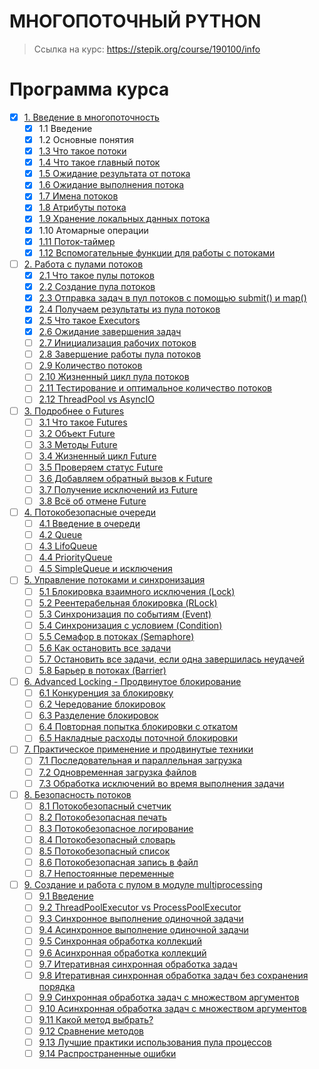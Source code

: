 # МНОГОПОТОЧНЫЙ PYTHON
> Ссылка на курс: https://stepik.org/course/190100/info


# Программа курса
- [x] [1. Введение в многопоточность](https://github.com/tskdvraz0r/education/tree/main/stepik/pavel_khoshev/01_course_multithreading_python/module/module_01)
    - [x] 1.1 Введение
    - [x] 1.2 Основные понятия
    - [x] [1.3 Что такое потоки](https://github.com/tskdvraz0r/education/tree/main/stepik/pavel_khoshev/01_course_multithreading_python/module/module_01/lesson_03)
    - [x] [1.4 Что такое главный поток](https://github.com/tskdvraz0r/education/tree/main/stepik/pavel_khoshev/01_course_multithreading_python/module/module_01/lesson_04)
    - [x] [1.5 Ожидание результата от потока](https://github.com/tskdvraz0r/education/tree/main/stepik/pavel_khoshev/01_course_multithreading_python/module/module_01/lesson_05)
    - [x] [1.6 Ожидание выполнения потока](https://github.com/tskdvraz0r/education/tree/main/stepik/pavel_khoshev/01_course_multithreading_python/module/module_01/lesson_06)
    - [x] [1.7 Имена потоков](https://github.com/tskdvraz0r/education/tree/main/stepik/pavel_khoshev/01_course_multithreading_python/module/module_01/lesson_07)
    - [x] [1.8 Атрибуты потока](https://github.com/tskdvraz0r/education/tree/main/stepik/pavel_khoshev/01_course_multithreading_python/module/module_01/lesson_08)
    - [x] [1.9 Хранение локальных данных потока](https://github.com/tskdvraz0r/education/tree/main/stepik/pavel_khoshev/01_course_multithreading_python/module/module_01/lesson_09)
    - [x] 1.10 Атомарные операции
    - [x] [1.11 Поток-таймер](https://github.com/tskdvraz0r/education/tree/main/stepik/pavel_khoshev/01_course_multithreading_python/module/module_01/lesson_11)
    - [x] [1.12 Вспомогательные функции для работы с потоками](https://github.com/tskdvraz0r/education/tree/main/stepik/pavel_khoshev/01_course_multithreading_python/module/module_01/lesson_12)

- [ ] [2. Работа с пулами потоков](https://github.com/tskdvraz0r/education/tree/main/stepik/pavel_khoshev/01_course_multithreading_python/module/module_02)
    - [x] [2.1 Что такое пулы потоков](https://github.com/tskdvraz0r/education/tree/main/stepik/pavel_khoshev/01_course_multithreading_python/module/module_02/lesson_01)
    - [x] [2.2 Создание пула потоков](https://github.com/tskdvraz0r/education/tree/main/stepik/pavel_khoshev/01_course_multithreading_python/module/module_02/lesson_02)
    - [x] [2.3 Отправка задач в пул потоков с помощью submit() и map()](https://github.com/tskdvraz0r/education/tree/main/stepik/pavel_khoshev/01_course_multithreading_python/module/module_02/lesson_03)
    - [x] [2.4 Получаем результаты из пула потоков](https://github.com/tskdvraz0r/education/tree/main/stepik/pavel_khoshev/01_course_multithreading_python/module/module_02/lesson_04)
    - [x] [2.5 Что такое Executors](https://github.com/tskdvraz0r/education/tree/main/stepik/pavel_khoshev/01_course_multithreading_python/module/module_02/lesson_05)
    - [x] [2.6 Ожидание завершения задач](https://github.com/tskdvraz0r/education/tree/main/stepik/pavel_khoshev/01_course_multithreading_python/module/module_02/lesson_06)
    - [ ] [2.7 Инициализация рабочих потоков](https://github.com/tskdvraz0r/education/tree/main/stepik/pavel_khoshev/01_course_multithreading_python/module/module_02/lesson_07)
    - [ ] [2.8 Завершение работы пула потоков](https://github.com/tskdvraz0r/education/tree/main/stepik/pavel_khoshev/01_course_multithreading_python/module/module_02/lesson_08)
    - [ ] [2.9 Количество потоков](https://github.com/tskdvraz0r/education/tree/main/stepik/pavel_khoshev/01_course_multithreading_python/module/module_02/lesson_09)
    - [ ] [2.10 Жизненный цикл пула потоков](https://github.com/tskdvraz0r/education/tree/main/stepik/pavel_khoshev/01_course_multithreading_python/module/module_02/lesson_10)
    - [ ] [2.11 Тестирование и оптимальное количество потоков](https://github.com/tskdvraz0r/education/tree/main/stepik/pavel_khoshev/01_course_multithreading_python/module/module_02/lesson_11)
    - [ ] [2.12 ThreadPool vs AsyncIO](https://github.com/tskdvraz0r/education/tree/main/stepik/pavel_khoshev/01_course_multithreading_python/module/module_02/lesson_12)

- [ ] [3. Подробнее о Futures](https://github.com/tskdvraz0r/education/tree/main/stepik/pavel_khoshev/01_course_multithreading_python/module/module_03)
    - [ ] [3.1 Что такое Futures](https://github.com/tskdvraz0r/education/tree/main/stepik/pavel_khoshev/01_course_multithreading_python/module/module_03/lesson_01)
    - [ ] [3.2 Объект Future](https://github.com/tskdvraz0r/education/tree/main/stepik/pavel_khoshev/01_course_multithreading_python/module/module_03/lesson_02)
    - [ ] [3.3 Методы Future](https://github.com/tskdvraz0r/education/tree/main/stepik/pavel_khoshev/01_course_multithreading_python/module/module_03/lesson_03)
    - [ ] [3.4 Жизненный цикл Future](https://github.com/tskdvraz0r/education/tree/main/stepik/pavel_khoshev/01_course_multithreading_python/module/module_03/lesson_04)
    - [ ] [3.5 Проверяем статус Future](https://github.com/tskdvraz0r/education/tree/main/stepik/pavel_khoshev/01_course_multithreading_python/module/module_03/lesson_05)
    - [ ] [3.6 Добавляем обратный вызов к Future](https://github.com/tskdvraz0r/education/tree/main/stepik/pavel_khoshev/01_course_multithreading_python/module/module_03/lesson_06)
    - [ ] [3.7 Получение исключений из Future](https://github.com/tskdvraz0r/education/tree/main/stepik/pavel_khoshev/01_course_multithreading_python/module/module_03/lesson_07)
    - [ ] [3.8 Всё об отмене Future](https://github.com/tskdvraz0r/education/tree/main/stepik/pavel_khoshev/01_course_multithreading_python/module/module_03/lesson_08)

- [ ] [4. Потокобезопасные очереди](https://github.com/tskdvraz0r/education/tree/main/stepik/pavel_khoshev/01_course_multithreading_python/module/module_04)
    - [ ] [4.1 Введение в очереди](https://github.com/tskdvraz0r/education/tree/main/stepik/pavel_khoshev/01_course_multithreading_python/module/module_04/lesson_01)
    - [ ] [4.2 Queue](https://github.com/tskdvraz0r/education/tree/main/stepik/pavel_khoshev/01_course_multithreading_python/module/module_04/lesson_02)
    - [ ] [4.3 LifoQueue](https://github.com/tskdvraz0r/education/tree/main/stepik/pavel_khoshev/01_course_multithreading_python/module/module_04/lesson_03)
    - [ ] [4.4 PriorityQueue](https://github.com/tskdvraz0r/education/tree/main/stepik/pavel_khoshev/01_course_multithreading_python/module/module_04/lesson_04)
    - [ ] [4.5 SimpleQueue и исключения](https://github.com/tskdvraz0r/education/tree/main/stepik/pavel_khoshev/01_course_multithreading_python/module/module_04/lesson_05)

- [ ] [5. Управление потоками и синхронизация](https://github.com/tskdvraz0r/education/tree/main/stepik/pavel_khoshev/01_course_multithreading_python/module/module_05)
    - [ ] [5.1 Блокировка взаимного исключения (Lock)](https://github.com/tskdvraz0r/education/tree/main/stepik/pavel_khoshev/01_course_multithreading_python/module/module_05/lesson_01)
    - [ ] [5.2 Реентерабельная блокировка (RLock)](https://github.com/tskdvraz0r/education/tree/main/stepik/pavel_khoshev/01_course_multithreading_python/module/module_05/lesson_02)
    - [ ] [5.3 Синхронизация по событиям (Event)](https://github.com/tskdvraz0r/education/tree/main/stepik/pavel_khoshev/01_course_multithreading_python/module/module_05/lesson_03)
    - [ ] [5.4 Синхронизация с условием (Condition)](https://github.com/tskdvraz0r/education/tree/main/stepik/pavel_khoshev/01_course_multithreading_python/module/module_05/lesson_04)
    - [ ] [5.5 Семафор в потоках (Semaphore)](https://github.com/tskdvraz0r/education/tree/main/stepik/pavel_khoshev/01_course_multithreading_python/module/module_05/lesson_05)
    - [ ] [5.6 Как остановить все задачи](https://github.com/tskdvraz0r/education/tree/main/stepik/pavel_khoshev/01_course_multithreading_python/module/module_05/lesson_06)
    - [ ] [5.7 Остановить все задачи, если одна завершилась неудачей](https://github.com/tskdvraz0r/education/tree/main/stepik/pavel_khoshev/01_course_multithreading_python/module/module_05/lesson_07)
    - [ ] [5.8 Барьер в потоках (Barrier)](https://github.com/tskdvraz0r/education/tree/main/stepik/pavel_khoshev/01_course_multithreading_python/module/module_05/lesson_08)

- [ ] [6. Advanced Locking - Продвинутое блокирование](https://github.com/tskdvraz0r/education/tree/main/stepik/pavel_khoshev/01_course_multithreading_python/module/module_06)
    - [ ] [6.1 Конкуренция за блокировку](https://github.com/tskdvraz0r/education/tree/main/stepik/pavel_khoshev/01_course_multithreading_python/module/module_06/lesson_01)
    - [ ] [6.2 Чередование блокировок](https://github.com/tskdvraz0r/education/tree/main/stepik/pavel_khoshev/01_course_multithreading_python/module/module_06/lesson_02)
    - [ ] [6.3 Разделение блокировок](https://github.com/tskdvraz0r/education/tree/main/stepik/pavel_khoshev/01_course_multithreading_python/module/module_06/lesson_03)
    - [ ] [6.4 Повторная попытка блокировки с откатом](https://github.com/tskdvraz0r/education/tree/main/stepik/pavel_khoshev/01_course_multithreading_python/module/module_06/lesson_04)
    - [ ] [6.5 Накладные расходы поточной блокировки](https://github.com/tskdvraz0r/education/tree/main/stepik/pavel_khoshev/01_course_multithreading_python/module/module_06/lesson_05)

- [ ] [7. Практическое применение и продвинутые техники](https://github.com/tskdvraz0r/education/tree/main/stepik/pavel_khoshev/01_course_multithreading_python/module/module_07)
    - [ ] [7.1 Последовательная и параллельная загрузка](https://github.com/tskdvraz0r/education/tree/main/stepik/pavel_khoshev/01_course_multithreading_python/module/module_07/lesson_01)
    - [ ] [7.2 Одновременная загрузка файлов](https://github.com/tskdvraz0r/education/tree/main/stepik/pavel_khoshev/01_course_multithreading_python/module/module_07/lesson_02)
    - [ ] [7.3 Обработка исключений во время выполнения задачи](https://github.com/tskdvraz0r/education/tree/main/stepik/pavel_khoshev/01_course_multithreading_python/module/module_07/lesson_03)

- [ ] [8. Безопасность потоков](https://github.com/tskdvraz0r/education/tree/main/stepik/pavel_khoshev/01_course_multithreading_python/module/module_08)
    - [ ] [8.1 Потокобезопасный счетчик](https://github.com/tskdvraz0r/education/tree/main/stepik/pavel_khoshev/01_course_multithreading_python/module/module_08/lesson_01)
    - [ ] [8.2 Потокобезопасная печать](https://github.com/tskdvraz0r/education/tree/main/stepik/pavel_khoshev/01_course_multithreading_python/module/module_08/lesson_02)
    - [ ] [8.3 Потокобезопасное логирование](https://github.com/tskdvraz0r/education/tree/main/stepik/pavel_khoshev/01_course_multithreading_python/module/module_08/lesson_03)
    - [ ] [8.4 Потокобезопасный словарь](https://github.com/tskdvraz0r/education/tree/main/stepik/pavel_khoshev/01_course_multithreading_python/module/module_08/lesson_04)
    - [ ] [8.5 Потокобезопасный список](https://github.com/tskdvraz0r/education/tree/main/stepik/pavel_khoshev/01_course_multithreading_python/module/module_08/lesson_05)
    - [ ] [8.6 Потокобезопасная запись в файл](https://github.com/tskdvraz0r/education/tree/main/stepik/pavel_khoshev/01_course_multithreading_python/module/module_08/lesson_06)
    - [ ] [8.7 Непостоянные переменные](https://github.com/tskdvraz0r/education/tree/main/stepik/pavel_khoshev/01_course_multithreading_python/module/module_08/lesson_07)

- [ ] [9. Создание и работа с пулом в модуле multiprocessing](https://github.com/tskdvraz0r/education/tree/main/stepik/pavel_khoshev/01_course_multithreading_python/module/module_09)
    - [ ] [9.1 Введение](https://github.com/tskdvraz0r/education/tree/main/stepik/pavel_khoshev/01_course_multithreading_python/module/module_09/lesson_01)
    - [ ] [9.2 ThreadPoolExecutor vs ProcessPoolExecutor](https://github.com/tskdvraz0r/education/tree/main/stepik/pavel_khoshev/01_course_multithreading_python/module/module_09/lesson_02)
    - [ ] [9.3 Синхронное выполнение одиночной задачи](https://github.com/tskdvraz0r/education/tree/main/stepik/pavel_khoshev/01_course_multithreading_python/module/module_09/lesson_03)
    - [ ] [9.4 Асинхронное выполнение одиночной задачи](https://github.com/tskdvraz0r/education/tree/main/stepik/pavel_khoshev/01_course_multithreading_python/module/module_09/lesson_04)
    - [ ] [9.5 Синхронная обработка коллекций](https://github.com/tskdvraz0r/education/tree/main/stepik/pavel_khoshev/01_course_multithreading_python/module/module_09/lesson_05)
    - [ ] [9.6 Асинхронная обработка коллекций](https://github.com/tskdvraz0r/education/tree/main/stepik/pavel_khoshev/01_course_multithreading_python/module/module_09/lesson_06)
    - [ ] [9.7 Итеративная синхронная обработка задач](https://github.com/tskdvraz0r/education/tree/main/stepik/pavel_khoshev/01_course_multithreading_python/module/module_09/lesson_07)
    - [ ] [9.8 Итеративная синхронная обработка задач без сохранения порядка](https://github.com/tskdvraz0r/education/tree/main/stepik/pavel_khoshev/01_course_multithreading_python/module/module_09/lesson_08)
    - [ ] [9.9 Синхронная обработка задач с множеством аргументов](https://github.com/tskdvraz0r/education/tree/main/stepik/pavel_khoshev/01_course_multithreading_python/module/module_09/lesson_09)
    - [ ] [9.10 Асинхронная обработка задач с множеством аргументов](https://github.com/tskdvraz0r/education/tree/main/stepik/pavel_khoshev/01_course_multithreading_python/module/module_09/lesson_10)
    - [ ] [9.11 Какой метод выбрать?](https://github.com/tskdvraz0r/education/tree/main/stepik/pavel_khoshev/01_course_multithreading_python/module/module_09/lesson_11)
    - [ ] [9.12 Сравнение методов](https://github.com/tskdvraz0r/education/tree/main/stepik/pavel_khoshev/01_course_multithreading_python/module/module_09/lesson_12)
    - [ ] [9.13 Лучшие практики использования пула процессов](https://github.com/tskdvraz0r/education/tree/main/stepik/pavel_khoshev/01_course_multithreading_python/module/module_09/lesson_13)
    - [ ] [9.14 Распространенные ошибки](https://github.com/tskdvraz0r/education/tree/main/stepik/pavel_khoshev/01_course_multithreading_python/module/module_09/lesson_14)